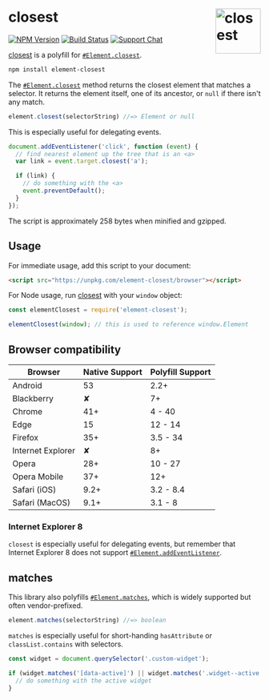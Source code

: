 # closest [<img src="https://jonathantneal.github.io/dom-logo.svg" alt="closest" width="90" height="90" align="right">][closest]

[![NPM Version][npm-img]][npm-url]
[![Build Status][cli-img]][cli-url]
[![Support Chat][git-img]][git-url]

[closest] is a polyfill for [`#Element.closest`].

```bash
npm install element-closest
```

The [`#Element.closest`] method returns the closest element that matches a
selector. It returns the element itself, one of its ancestor, or `null` if
there isn't any match.

```js
element.closest(selectorString) //=> Element or null
```

This is especially useful for delegating events.

```js
document.addEventListener('click', function (event) {
  // find nearest element up the tree that is an <a>
  var link = event.target.closest('a');

  if (link) {
    // do something with the <a>
    event.preventDefault();
  }
});
```

The script is approximately 258 bytes when minified and gzipped.

## Usage

For immediate usage, add this script to your document:

```html
<script src="https://unpkg.com/element-closest/browser"></script>
```

For Node usage, run [closest] with your `window` object:

```js
const elementClosest = require('element-closest');

elementClosest(window); // this is used to reference window.Element
```

## Browser compatibility

| Browser           | Native Support | Polyfill Support |
| ----------------- | -------------- | ---------------- |
| Android           | 53             | 2.2+             |
| Blackberry        | ✘              | 7+               |
| Chrome            | 41+            | 4 - 40           |
| Edge              | 15             | 12 - 14          |
| Firefox           | 35+            | 3.5 - 34         |
| Internet Explorer | ✘              | 8+               |
| Opera             | 28+            | 10 - 27          |
| Opera Mobile      | 37+            | 12+              |
| Safari (iOS)      | 9.2+           | 3.2 - 8.4        |
| Safari (MacOS)    | 9.1+           | 3.1 - 8          |

### Internet Explorer 8

`closest` is especially useful for delegating events, but remember that
Internet Explorer 8 does not support [`#Element.addEventListener`].

## matches

This library also polyfills [`#Element.matches`], which is widely supported but
often vendor-prefixed.

```js
element.matches(selectorString) //=> boolean
```

`matches` is especially useful for short-handing `hasAttribute` or
`classList.contains` with selectors.

```js
const widget = document.querySelector('.custom-widget');

if (widget.matches('[data-active]') || widget.matches('.widget--active')) {
  // do something with the active widget
}
```

[cli-img]: https://img.shields.io/travis/jonathantneal/element-closest/master.svg
[cli-url]: https://travis-ci.org/jonathantneal/closest
[git-img]: https://img.shields.io/badge/support-chat-blue.svg
[git-url]: https://gitter.im/postcss/postcss
[npm-img]: https://img.shields.io/npm/v/element-closest.svg
[npm-url]: https://www.npmjs.com/package/element-closest

[`#Element.closest`]: https://dom.spec.whatwg.org/#dom-element-closest
[`#Element.matches`]: https://dom.spec.whatwg.org/#dom-element-matches
[`#Element.addEventListener`]: https://developer.mozilla.org/en-US/docs/Web/API/EventTarget.addEventListener#Browser_compatibility
[closest]: https://github.com/jonathantneal/closest
